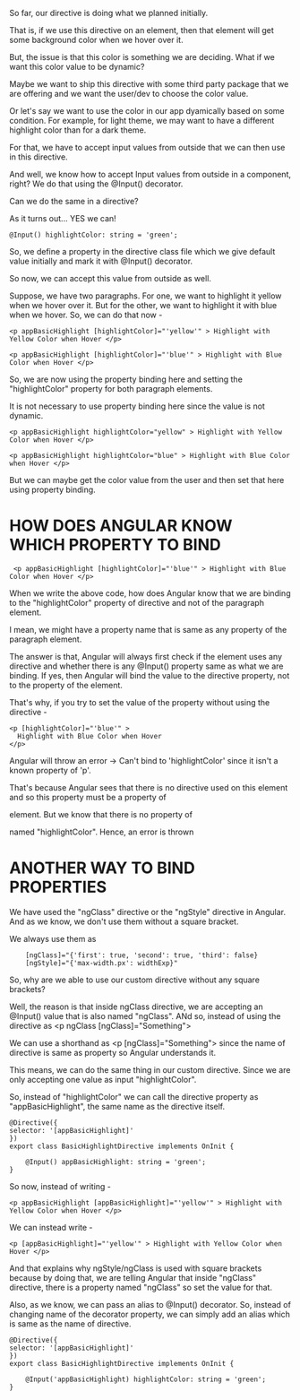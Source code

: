 So far, our directive is doing what we planned initially.

That is, if we use this directive on an element, then that element will get some background color when we hover over it.

But, the issue is that this color is something we are deciding. What if we want this color value to be dynamic?

Maybe we want to ship this directive with some third party package that we are offering and we want the user/dev to choose the color value.

Or let's say we want to use the color in our app dyamically based on some condition. For example, for light theme, we may want to have a different highlight color than for a dark theme.

For that, we have to accept input values from outside that we can then use in this directive.

And well, we know how to accept Input values from outside in a component, right? We do that using the @Input() decorator.

Can we do the same in a directive?

As it turns out... YES we can!

    @Input() highlightColor: string = 'green';

So, we define a property in the directive class file which we give default value initially and mark it with @Input() decorator.

So now, we can accept this value from outside as well.

Suppose, we have two paragraphs. For one, we want to highlight it yellow when we hover over it. But for the other, we want to highlight it with blue when we hover. So, we can do that now - 


    <p appBasicHighlight [highlightColor]="'yellow'" > Highlight with Yellow Color when Hover </p>

    <p appBasicHighlight [highlightColor]="'blue'" > Highlight with Blue Color when Hover </p>


So, we are now using the property binding here and setting the "highlightColor" property for both paragraph elements.

It is not necessary to use property binding here since the value is not dynamic. 

    <p appBasicHighlight highlightColor="yellow" > Highlight with Yellow Color when Hover </p>

    <p appBasicHighlight highlightColor="blue" > Highlight with Blue Color when Hover </p>

But we can maybe get the color value from the user and then set that here using property binding.


# HOW DOES ANGULAR KNOW WHICH PROPERTY TO BIND

     <p appBasicHighlight [highlightColor]="'blue'" > Highlight with Blue Color when Hover </p>


When we write the above code, how does Angular know that we are binding to the "highlightColor" property of directive and not of the paragraph element.

I mean, we might have a property name that is same as any property of the paragraph element. 

The answer is that, Angular will always first check if the element uses any directive and whether there is any @Input() property same as what we are binding.  If yes, then Angular will bind the value to the directive property, not to the property of the element.

That's why, if you try to set the value of the property without using the directive - 

    <p [highlightColor]="'blue'" > 
      Highlight with Blue Color when Hover
    </p>

Angular will throw an error -> Can't bind to 'highlightColor' since it isn't a known property of 'p'.

That's because Angular sees that there is no directive used on this element and so this property must be a property of <p> element. But we know that there is no property of <p> named "highlightColor". Hence, an error is thrown


# ANOTHER WAY TO BIND PROPERTIES


We have used the "ngClass" directive or the "ngStyle" directive in Angular. And as we know, we don't use them without a square bracket.

We always use them as 

        [ngClass]="{'first': true, 'second': true, 'third': false}
        [ngStyle]="{'max-width.px': widthExp}"

So, why are we able to use our custom directive without any square brackets?


Well, the reason is that inside ngClass directive, we are accepting an @Input() value that is also named "ngClass". ANd so, instead of using the directive as <p ngClass [ngClass]="Something">

We can use a shorthand as <p [ngClass]="Something"> since the name of directive is same as property so Angular understands it.

This means, we can do the same thing in our custom directive. Since we are only accepting one value as input "highlightColor".

So, instead of "highlightColor" we can call the directive property as "appBasicHighlight", the same name as the directive itself.

    @Directive({
    selector: '[appBasicHighlight]'
    })
    export class BasicHighlightDirective implements OnInit {

        @Input() appBasicHighlight: string = 'green';
    }

So now, instead of writing - 

    <p appBasicHighlight [appBasicHighlight]="'yellow'" > Highlight with Yellow Color when Hover </p>

We can instead write - 

    <p [appBasicHighlight]="'yellow'" > Highlight with Yellow Color when Hover </p>


And that explains why ngStyle/ngClass is used with square brackets because by doing that, we are telling Angular that inside "ngClass" directive, there is a property named "ngClass" so set the value for that.

Also, as we know, we can pass an alias to @Input() decorator. So, instead of changing name of the decorator property, we can simply add an alias which is same as the name of directive.

    @Directive({
    selector: '[appBasicHighlight]'
    })
    export class BasicHighlightDirective implements OnInit {

        @Input('appBasicHighlight) highlightColor: string = 'green';
    }
    


